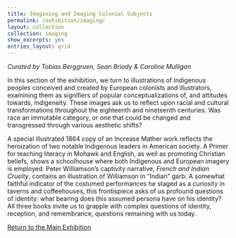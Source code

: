 ```yaml
---
title: Imagining and Imaging Colonial Subjects
permalink: /exhibition/imaging/
layout: collection
collection: imaging
show_excerpts: yes
entries_layout: grid
---
```

*Curated by Tobias Berggruen, Sean Briody & Caroline Mulligan*

In this section of the exhibition, we turn to illustrations of Indigenous peoples conceived and created by European colonists and illustrators, examining them as signifiers of popular conceptualizations of, and attitudes towards, indigeneity. These images ask us to reflect upon racial and cultural transformations throughout the eighteenth and nineteenth centuries. Was race an immutable category, or one that could be changed and transgressed through various aesthetic shifts?

A special illustrated 1864 copy of an Increase Mather work reflects the heroization of two notable Indigenous leaders in American society. A Primer for teaching literacy in Mohawk and English, as well as promoting Christian beliefs, shows a schoolhouse where both Indigenous and European imagery is employed. Peter Williamson’s captivity narrative, *French and Indian Cruelty*, contains an illustration of Williamson in “Indian” garb. A somewhat faithful indicator of the costumed performances he staged as a curiosity in taverns and coffeehouses, this frontispiece asks of us profound questions of identity: what bearing does this assumed persona have on his identity? All three books invite us to grapple with complex questions of identity, reception, and remembrance, questions remaining with us today.

[Return to the Main Exhibition](/exhibition)


<!-- collection: exhibition
entries_layout: grid
show_excerpts: false
permalink: /exhibition/home/
 -->